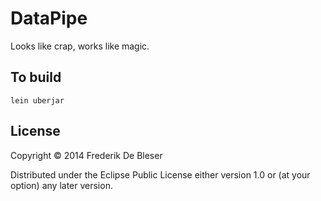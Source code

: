 DataPipe
========
Looks like crap, works like magic.

## To build

    lein uberjar

## License

Copyright © 2014 Frederik De Bleser

Distributed under the Eclipse Public License either version 1.0 or (at
your option) any later version.
